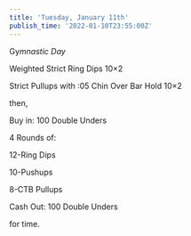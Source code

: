 ```yaml
---
title: 'Tuesday, January 11th'
publish_time: '2022-01-10T23:55:00Z'
---
```


Gy*mnastic Day*

Weighted Strict Ring Dips 10×2

Strict Pullups with :05 Chin Over Bar Hold 10×2

then,

Buy in: 100 Double Unders

4 Rounds of:

12-Ring Dips

10-Pushups

8-CTB Pullups

Cash Out: 100 Double Unders

for time.
